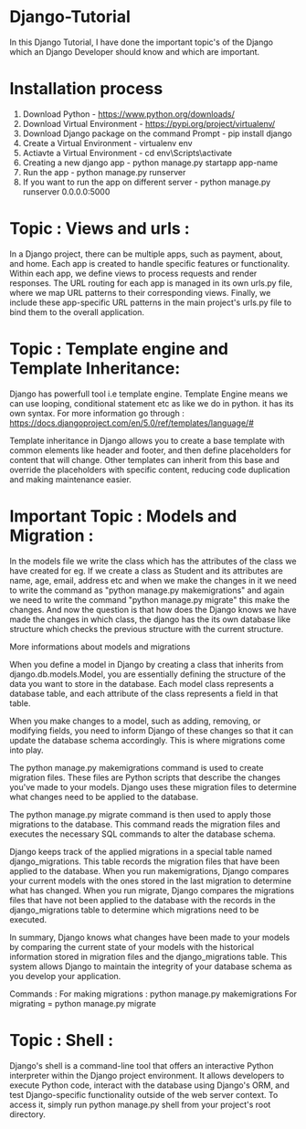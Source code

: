 # Django-Tutorial
In this Django Tutorial, I have done the important topic's of the Django which an Django Developer should know and which are important.

# Installation process
1) Download Python - https://www.python.org/downloads/
2) Download Virtual Environment - https://pypi.org/project/virtualenv/
3) Download Django package on the command Prompt - pip install django
4) Create a Virtual Environment - virtualenv env
5) Actiavte a Virtual Environment - cd env\Scripts\activate
6) Creating a new django app - python manage.py startapp app-name
7) Run the app - python manage.py runserver
8) If you want to run the app on different server - python manage.py runserver 0.0.0.0:5000


# Topic : Views and urls :
In a Django project, there can be multiple apps, such as payment, about, and home. Each app is created to handle specific features or functionality. Within each app, we define views to process requests and render responses. The URL routing for each app is managed in its own urls.py file, where we map URL patterns to their corresponding views. Finally, we include these app-specific URL patterns in the main project's urls.py file to bind them to the overall application.

# Topic : Template engine and Template Inheritance:
Django has powerfull tool i.e template engine. Template Engine means we can use looping, conditional statement etc as like we do in python. it has its own syntax. For more information go through : 
 https://docs.djangoproject.com/en/5.0/ref/templates/language/#

Template inheritance in Django allows you to create a base template with common elements like header and footer, and then define placeholders for content that will change. Other templates can inherit from this base and override the placeholders with specific content, reducing code duplication and making maintenance easier.

# Important Topic : Models and Migration :
In the models file we write the class which has the attributes of the class we have created for eg. If we create a class as Student and its attributes are name, age, email, address etc and when we make the changes in it we need to write the command as "python manage.py makemigrations" and again we need to write the command "python manage.py migrate" this make the changes. 
And now the question is that how does the Django knows we have made the changes in which class, the django has the its own database like structure which checks the previous structure with the current structure.

More informations about models and migrations

When you define a model in Django by creating a class that inherits from django.db.models.Model, you are essentially defining the structure of the data you want to store in the database. Each model class represents a database table, and each attribute of the class represents a field in that table.

When you make changes to a model, such as adding, removing, or modifying fields, you need to inform Django of these changes so that it can update the database schema accordingly. This is where migrations come into play.

The python manage.py makemigrations command is used to create migration files. These files are Python scripts that describe the changes you've made to your models. Django uses these migration files to determine what changes need to be applied to the database.

The python manage.py migrate command is then used to apply those migrations to the database. This command reads the migration files and executes the necessary SQL commands to alter the database schema.

Django keeps track of the applied migrations in a special table named django_migrations. This table records the migration files that have been applied to the database. When you run makemigrations, Django compares your current models with the ones stored in the last migration to determine what has changed. When you run migrate, Django compares the migrations files that have not been applied to the database with the records in the django_migrations table to determine which migrations need to be executed.

In summary, Django knows what changes have been made to your models by comparing the current state of your models with the historical information stored in migration files and the django_migrations table. This system allows Django to maintain the integrity of your database schema as you develop your application.

Commands :
For making migrations : python manage.py makemigrations
For migrating = python manage.py migrate


# Topic : Shell :
Django's shell is a command-line tool that offers an interactive Python interpreter within the Django project environment. It allows developers to execute Python code, interact with the database using Django's ORM, and test Django-specific functionality outside of the web server context. To access it, simply run python manage.py shell from your project's root directory.

